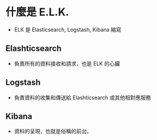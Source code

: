 # 什麼是 E.L.K.

* ELK 是 Elasticsearch, Logstash, Kibana 縮寫

## Elashticsearch

* 負責所有的資料接收和請求，也是 ELK 的心臟

## Logstash

* 負責資料的收集和傳送給 Elashticsearch 或其他相對應服務

## Kibana

* 資料的呈現，也就是俗稱的前台。

